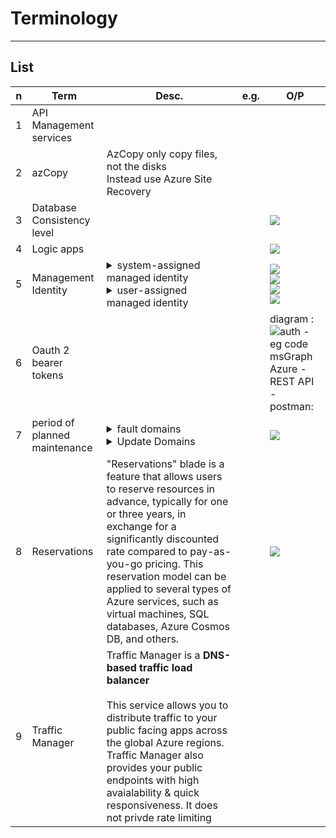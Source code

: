 # Terminology

---

## List
|n|Term|Desc.|e.g.|O/P|
|-|----|-----|----|---|
|1|API Management services|
|2|azCopy|AzCopy only copy files, not the disks<br/>Instead use Azure Site Recovery|
|3|Database Consistency level|||<img src="https://i.imgur.com/bqh8NDd.png">|
|4|Logic apps|||<img src="https://i.imgur.com/NR4fd2u.png">|
|5|Management Identity|<details><summary>system-assigned managed identity</summary>A system-assigned managed identity is an identity that is automatically created by Azure to enable secure access control for Azure resources. It's a feature of Azure Active Directory (Azure AD) that provides Azure services with an automatically managed identity. This identity can be used to authenticate to any service that supports Azure AD authentication, without needing to embed credentials in your code. When you enable a system-assigned managed identity for an Azure service instance, Azure creates an identity for the instance in the Azure AD tenant that's trusted by the subscription. This identity is tied to the lifecycle of the resource and is automatically deleted if the resource is deleted. This makes it an efficient and secure way to manage credentials and access for your Azure resources.</details><details><summary>user-assigned managed identity</summary>A user-assigned managed identity is a type of managed identity in Azure that provides Azure services with an Azure Active Directory identity, which can be used for authentication and authorization purposes. Unlike a system-assigned managed identity, which is directly tied to a specific Azure service instance and is managed by Azure, a user-assigned managed identity is created as a standalone Azure resource. This means it can be created independently of specific service instances and can be assigned to one or more Azure services as needed.<br/><br/>User-assigned managed identities are designed for scenarios where you need a more flexible identity management solution, allowing for the reuse of the same identity across multiple resources. This can simplify the management of credentials for services that need to access or be accessed by other Azure services. Since the identity is managed by Azure Active Directory, it eliminates the need for developers to manage credentials in their code, thereby enhancing security. The lifecycle of a user-assigned managed identity is managed by the user, meaning it does not automatically get deleted when the Azure service it's assigned to is deleted. This allows for more persistent and versatile management of access controls and permissions across your Azure environment.</details>||<img src="https://i.imgur.com/H8Ezmoh.png"><br/><img src="https://i.imgur.com/Iu2hQBs.png"><br/><img src="https://i.imgur.com/FExOffQ.png"><br/><img src="https://i.imgur.com/gacg9Vd.png">|
|6|Oauth 2 bearer tokens|||diagram :<br/><img src="https://i.imgur.com/HJ7I2Fw.png">auth - eg code msGraph Azure - REST API - postman:<br/>|
|7|period of planned maintenance|<details><summary>fault domains</summary>grouping of hardware in Azure data centers that share a common **power source** and **network switch**</details><details><summary>Update Domains</summary>logical group of virtual machines and underlying physical hardware that can be rebooted at the same time</details>||<img src="https://i.imgur.com/aLiGsUB.png">|
|8|Reservations|"Reservations" blade is a feature that allows users to reserve resources in advance, typically for one or three years, in exchange for a significantly discounted rate compared to pay-as-you-go pricing. This reservation model can be applied to several types of Azure services, such as virtual machines, SQL databases, Azure Cosmos DB, and others.||<img src="https://i.imgur.com/A0gmoBD.png">|
|9|Traffic Manager|Traffic Manager is a **DNS-based traffic load balancer**<br/><br/>This service allows you to distribute traffic to your public facing apps across the global Azure regions. Traffic Manager also provides your public endpoints with high avaialability & quick responsiveness. It does not privde rate limiting|
